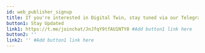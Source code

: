 ```yaml
---
id: web_publisher_signup
title: If you're interested in Digital Twin, stay tuned via our Telegram Channel. More info coming soon, including how to get your own!
button1: Stay Updated
link1: https://t.me/joinchat/JnJfqY9tfAU1NTY0 #Add button1 link here
button2: ''
link2: '' #Add button1 link here
---
```

